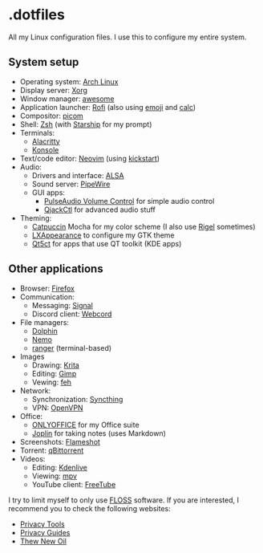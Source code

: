 # .dotfiles

All my Linux configuration files. I use this to configure my entire system.

## System setup

- Operating system: [Arch Linux](https://archlinux.org/)
- Display server: [Xorg](https://www.x.org/)
- Window manager: [awesome](https://awesomewm.org/)
- Application launcher: [Rofi](https://github.com/davatorium/rofi) (also using [emoji](https://github.com/Mange/rofi-emoji) and [calc](https://github.com/svenstaro/rofi-calc))
- Compositor: [picom](https://github.com/yshui/picom)
- Shell: [Zsh](https://www.zsh.org/) (with [Starship](https://starship.rs/) for my prompt)
- Terminals:
  - [Alacritty](https://alacritty.org)
  - [Konsole](https://konsole.kde.org/)
- Text/code editor: [Neovim](https://neovim.io/) (using [kickstart](https://github.com/nvim-lua/kickstart.nvim))
- Audio:
  - Drivers and interface: [ALSA](https://www.alsa-project.org/)
  - Sound server: [PipeWire](https://pipewire.org/)
  - GUI apps:
    - [PulseAudio Volume Control](https://freedesktop.org/software/pulseaudio/pavucontrol/) for simple audio control
    - [QjackCtl](https://qjackctl.sourceforge.io/) for advanced audio stuff
- Theming:
  - [Catpuccin](https://github.com/catppuccin/catppuccin) Mocha for my color scheme (I also use [Rigel](https://github.com/Rigellute/rigel) sometimes)
  - [LXAppearance](https://github.com/lxde/lxappearance) to configure my GTK theme
  - [Qt5ct](https://github.com/desktop-app/qt5ct) for apps that use QT toolkit (KDE apps)

## Other applications

- Browser: [Firefox](https://www.mozilla.org/en-US/firefox/new/)
- Communication:
  - Messaging: [Signal](https://www.signal.org/)
  - Discord client: [Webcord](https://github.com/SpacingBat3/WebCord)
- File managers:
  - [Dolphin](https://apps.kde.org/dolphin/)
  - [Nemo](https://github.com/linuxmint/nemo)
  - [ranger](https://github.com/ranger/ranger) (terminal-based)
- Images
  - Drawing: [Krita](https://krita.org/)
  - Editing: [Gimp](https://www.gimp.org/)
  - Vewing: [feh](https://feh.finalrewind.org/)
- Network:
  - Synchronization: [Syncthing](https://syncthing.net/)
  - VPN: [OpenVPN](https://openvpn.net/)
- Office:
  - [ONLYOFFICE](https://www.onlyoffice.com/) for my Office suite 
  - [Joplin](https://joplinapp.org/) for taking notes (uses Markdown)
- Screenshots: [Flameshot](https://flameshot.org/)
- Torrent: [qBittorrent](https://www.qbittorrent.org/)
- Videos:
  - Editing: [Kdenlive](https://kdenlive.org/en/)
  - Viewing: [mpv](https://mpv.io/)
  - YouTube client: [FreeTube](https://freetubeapp.io/)

I try to limit myself to only use [FLOSS](https://wikipedia.org/wiki/Free_and_open-source_software) software. If you are interested, I recommend you to check the following websites:
- [Privacy Tools](https://www.privacytools.io/)
- [Privacy Guides](https://www.privacyguides.org/)
- [Thew New Oil](https://thenewoil.org/)
